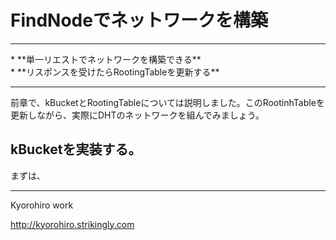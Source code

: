 # FindNodeでネットワークを構築
<hr>
* **単一リエストでネットワークを構築できる**
<br>
* **リスポンスを受けたらRootingTableを更新する**
<br>
<hr>

前章で、kBucketとRootingTableについては説明しました。このRootinhTableを更新しながら、実際にDHTのネットワークを組んでみましょう。


## kBucketを実装する。
まずは、



-------
Kyorohiro work

http://kyorohiro.strikingly.com
